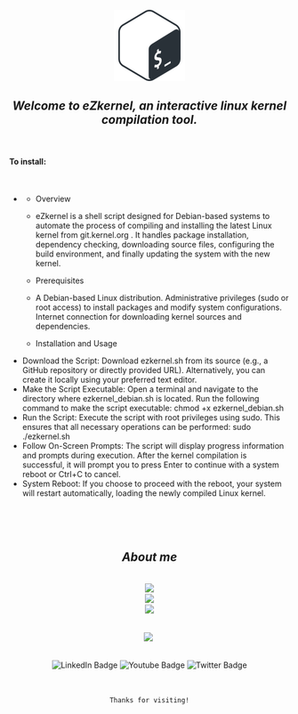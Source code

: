 <div align="center">
  <p>
    <img src="https://github.com/devicons/devicon/blob/master/icons/bash/bash-plain.svg" width="128" height="128">
  </p>
</div>
<div align="center">
  
## *Welcome to eZkernel, an interactive linux kernel compilation tool.*

</div>
<div>
  <p><br></p>
  
#### To install:

</div>
<div>
  <p><br></p>

-
  -  Overview
   -  eZkernel is a shell script designed for Debian-based systems to automate the process of compiling and installing the latest Linux kernel from git.kernel.org .
It handles package installation, dependency checking, downloading source files, configuring the build environment, and finally updating the system with the new kernel.

  -  Prerequisites
    -  A Debian-based Linux distribution.
Administrative privileges (sudo or root access) to install packages and modify system configurations.
Internet connection for downloading kernel sources and dependencies.
  -  Installation and Usage
 -  Download the Script:
Download ezkernel.sh from its source (e.g., a GitHub repository or directly provided URL). Alternatively, you can create it locally using your preferred text editor.
 -  Make the Script Executable:
Open a terminal and navigate to the directory where ezkernel_debian.sh is located. Run the following command to make the script executable: chmod +x ezkernel_debian.sh
 -  Run the Script:
Execute the script with root privileges using sudo. This ensures that all necessary operations can be performed: sudo ./ezkernel.sh
 -  Follow On-Screen Prompts:
The script will display progress information and prompts during execution.
After the kernel compilation is successful, it will prompt you to press Enter to continue with a system reboot or Ctrl+C to cancel.
 -  System Reboot:
If you choose to proceed with the reboot, your system will restart automatically, loading the newly compiled Linux kernel.

</div>

<div align="center">
  <p><br><br><br></p>

## *About me*

</div>

<div align="center">
  <p><br>
  <img src="http://github-readme-streak-stats.herokuapp.com?user=thorbits&theme=transparent"/><br>
  <img src="https://github-readme-stats.vercel.app/api?username=thorbits&show_icons=true&theme=transparent&rank_icon=github"/><br>
  <img src="https://github-readme-stats.vercel.app/api/top-langs/?username=thorbits&layout=compact&theme=transparent"/><br>
  </p>
</div>

<div align="center">
  <p><br>
  <img src="https://img.shields.io/github/commit-activity/t/thorbits/thScripts">
  <img src="https://komarev.com/ghpvc/?username=thorbits&style=flat-square&color=blue" alt=""/>
  </p>
</div>

<div align="center">
  <p><br>
  <img src="https://img.shields.io/badge/LinkedIn-blue?style=for-the-badge&logo=linkedin&logoColor=white" alt="LinkedIn Badge"/>
  <img src="https://img.shields.io/badge/YouTube-red?style=for-the-badge&logo=youtube&logoColor=white" alt="Youtube Badge"/>
  <img src="https://img.shields.io/badge/Twitter-blue?style=for-the-badge&logo=twitter&logoColor=white" alt="Twitter Badge"/>
  </p>
</div>

<div align="center">
  <p><br>
    
  ``Thanks for visiting!``
  
  </p>
</div>
